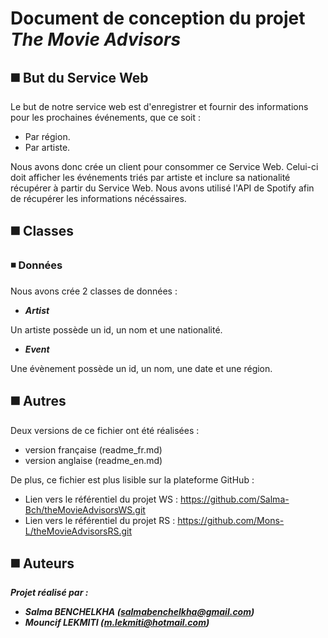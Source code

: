 # Document de conception du projet *The Movie Advisors*

## :black_medium_square: But du Service Web
Le but de notre service web est d'enregistrer et fournir des informations pour les prochaines événements, que ce soit :
  * Par région.
  * Par artiste. 
  
Nous avons donc crée un  client pour consommer ce Service Web. 
Celui-ci doit afficher les événements triés par artiste et inclure sa nationalité récupérer à partir du Service Web.
Nous avons utilisé l'API de Spotify afin de récupérer les informations nécéssaires.

## :black_medium_square: Classes

### :black_medium_small_square: Données
Nous avons crée 2 classes de données :
 * **_Artist_**
 
 Un artiste possède un id, un nom et une nationalité.
 * **_Event_**

Une évènement possède un id, un nom, une date et une région.

## :black_medium_square: Autres
Deux versions de ce fichier ont été réalisées :
* version française (readme_fr.md)
* version anglaise (readme_en.md)

De plus, ce fichier est plus lisible sur la plateforme GitHub :
  * Lien vers le référentiel du projet WS : https://github.com/Salma-Bch/theMovieAdvisorsWS.git
  * Lien vers le référentiel du projet RS : https://github.com/Mons-L/theMovieAdvisorsRS.git

## :black_medium_square: Auteurs
**_Projet réalisé par :_**
* **_Salma BENCHELKHA (salmabenchelkha@gmail.com)_**
* **_Mouncif LEKMITI (m.lekmiti@hotmail.com)_**
